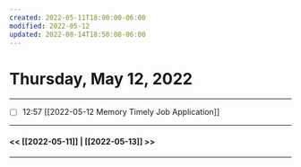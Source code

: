 ```yaml
---
created: 2022-05-11T18:00:00-06:00
modified: 2022-05-12
updated: 2022-08-14T18:50:08-06:00
---
```

# Thursday, May 12, 2022
---

- [ ] 12:57 [[2022-05-12 Memory Timely Job Application]]



---
#### << [[2022-05-11]] | [[2022-05-13]] >>
---

